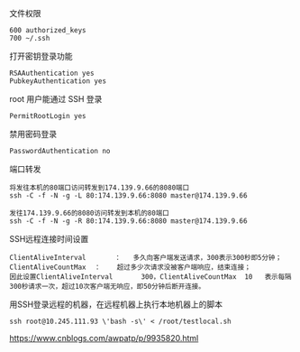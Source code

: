 文件权限

    600 authorized_keys
    700 ~/.ssh

打开密钥登录功能

    RSAAuthentication yes
    PubkeyAuthentication yes

root 用户能通过 SSH 登录

    PermitRootLogin yes

禁用密码登录

    PasswordAuthentication no

端口转发

    将发往本机的80端口访问转发到174.139.9.66的8080端口
    ssh -C -f -N -g -L 80:174.139.9.66:8080 master@174.139.9.66

    发往174.139.9.66的8080访问转发到本机的80端口
    ssh -C -f -N -g -R 80:174.139.9.66:8080 master@174.139.9.66

SSH远程连接时间设置

    ClientAliveInterval       ：   多久向客户端发送请求，300表示300秒即5分钟；
    ClientAliveCountMax  ：    超过多少次请求没被客户端响应，结束连接；
    因此设置ClientAliveInterval       300，ClientAliveCountMax  10   表示每隔300秒请求一次，超过10次客户端无响应，即50分钟后断开连接。

用SSH登录远程的机器，在远程机器上执行本地机器上的脚本

    ssh root@10.245.111.93 \'bash -s\' < /root/testlocal.sh
https://www.cnblogs.com/awpatp/p/9935820.html